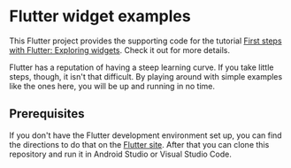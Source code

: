 # Flutter widget examples

This Flutter project provides the supporting code for the tutorial [First steps with Flutter: Exploring widgets](https://pusher.com/tutorials?q=First%20steps%20with%20Flutter:%20Exploring%20widgets). Check it out for more details.

Flutter has a reputation of having a steep learning curve. If you take little steps, though, it isn't that difficult. By playing around with simple examples like the ones here, you will be up and running in no time.

## Prerequisites

If you don't have the Flutter development environment set up, you can find the directions to do that on the [Flutter site](https://flutter.io/docs/get-started/install). After that you can clone this repository and run it in Android Studio or Visual Studio Code.

